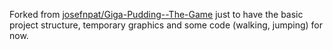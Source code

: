 Forked from [josefnpat/Giga-Pudding--The-Game](https://github.com/josefnpat/Giga-Pudding--The-Game) just to have the basic project structure, temporary graphics and some code (walking, jumping) for now. 
